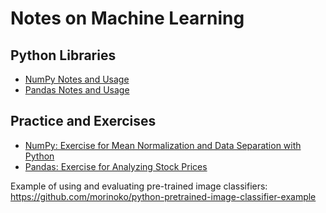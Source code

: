 # Notes on Machine Learning

## Python Libraries
- [NumPy Notes and Usage](https://github.com/morinoko/machine_learning_notes/blob/master/Numpy%20Introduction.ipynb)
- [Pandas Notes and Usage](https://github.com/morinoko/machine_learning_notes/blob/master/Pandas%20Introduction.ipynb)

## Practice and Exercises
- [NumPy: Exercise for Mean Normalization and Data Separation with Python](https://github.com/morinoko/machine_learning_notes/blob/master/Mean%20Normalization%20and%20Data%20Separation%20with%20NumPy.ipynb)
- [Pandas: Exercise for Analyzing Stock Prices]()

Example of using and evaluating pre-trained image classifiers:
https://github.com/morinoko/python-pretrained-image-classifier-example
